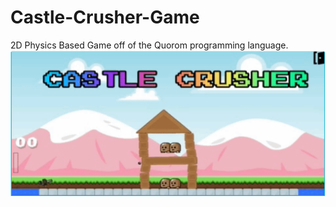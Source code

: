 # Castle-Crusher-Game

2D Physics Based Game off of the Quorom programming language.
![alt text](https://github.com/Celestic1/Castle-Crusher-Game/blob/master/game.png?raw=true)

